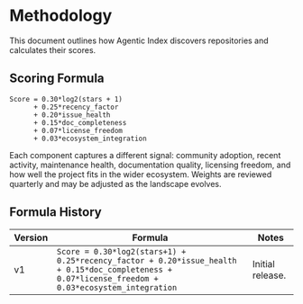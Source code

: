 # Methodology

This document outlines how Agentic Index discovers repositories and calculates their scores.

<a id="scoring-formula"></a>
## Scoring Formula

```
Score = 0.30*log2(stars + 1)
      + 0.25*recency_factor
      + 0.20*issue_health
      + 0.15*doc_completeness
      + 0.07*license_freedom
      + 0.03*ecosystem_integration
```

Each component captures a different signal: community adoption, recent activity, maintenance health, documentation quality, licensing freedom, and how well the project fits in the wider ecosystem. Weights are reviewed quarterly and may be adjusted as the landscape evolves.

## Formula History

| Version | Formula | Notes |
|---------|---------|-------|
| v1      | `Score = 0.30*log2(stars+1) + 0.25*recency_factor + 0.20*issue_health + 0.15*doc_completeness + 0.07*license_freedom + 0.03*ecosystem_integration` | Initial release. |

